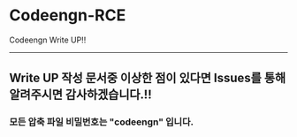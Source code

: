 # Codeengn-RCE
Codeengn  Write UP!!

-------------------------
## Write UP 작성 문서중 이상한 점이 있다면 Issues를 통해 알려주시면 감사하겠습니다.!!

### 모든 압축 파일 비밀번호는 "codeengn" 입니다.
